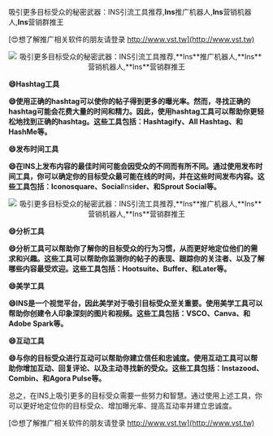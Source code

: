 吸引更多目标受众的秘密武器：INS引流工具推荐,**Ins**推广机器人,**Ins**营销机器人,**Ins**营销群推王

[😍想了解推广相关软件的朋友请登录 http://www.vst.tw](http://www.vst.tw)

 <center><img src="https://vst.tw/MP4/tuiguang/png/4.png" alt="吸引更多目标受众的秘密武器：INS引流工具推荐,**Ins**推广机器人,**Ins**营销机器人,**Ins**营销群推王"></center>

**😄Hashtag工具**

**😄使用正确的hashtag可以使你的帖子得到更多的曝光率。然而，寻找正确的hashtag可能会花费大量的时间和精力。因此，使用hashtag工具可以帮助你更轻松地找到正确的hashtag。这些工具包括：Hashtagify、All Hashtag、和HashMe等。**

**😄发布时间工具**

**😄在INS上发布内容的最佳时间可能会因受众的不同而有所不同。通过使用发布时间工具，你可以确定你的目标受众最可能在线的时间，并在这些时间发布内容。这些工具包括：Iconosquare、Social**Ins**ider、和Sprout Social等。**

 <center><img src="https://vst.tw/MP4/tuiguang/png/0.png" alt="吸引更多目标受众的秘密武器：INS引流工具推荐,**Ins**推广机器人,**Ins**营销机器人,**Ins**营销群推王"></center>

**😄分析工具**

**😄分析工具可以帮助你了解你的目标受众的行为习惯，从而更好地定位他们的需求和兴趣。这些工具可以帮助你监测你的帖子的表现、跟踪你的关注者、以及了解哪些内容最受欢迎。这些工具包括：Hootsuite、Buffer、和Later等。**

**😄美学工具**

**😄INS是一个视觉平台，因此美学对于吸引目标受众至关重要。使用美学工具可以帮助你创建令人印象深刻的图片和视频。这些工具包括：VSCO、Canva、和Adobe Spark等。**

**😄互动工具**

**😄与你的目标受众进行互动可以帮助你建立信任和忠诚度。使用互动工具可以帮助你增加互动、回复评论、以及主动寻找新的受众。这些工具包括：**Ins**tazood、Combin、和Agora Pulse等。**

总之，在INS上吸引更多的目标受众需要一些努力和智慧。通过使用上述工具，你可以更好地定位你的目标受众、增加曝光率、提高互动率并建立忠诚度。

[😍想了解推广相关软件的朋友请登录 http://www.vst.tw](http://www.vst.tw)



